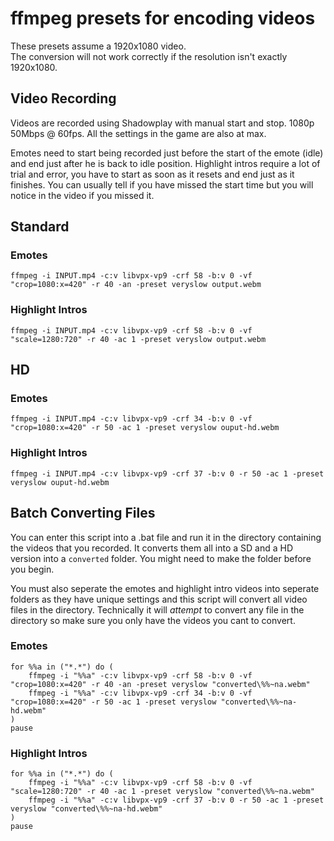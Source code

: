 # ffmpeg presets for encoding videos

These presets assume a 1920x1080 video.  
The conversion will not work correctly if the resolution isn't exactly 1920x1080.

## Video Recording
Videos are recorded using Shadowplay with manual start and stop. 1080p 50Mbps @ 60fps.
All the settings in the game are also at max.  

Emotes need to start being recorded just before the start of the emote (idle) and end just after he is back to idle position.
Highlight intros require a lot of trial and error, you have to start as soon as it resets and end just as it finishes. You can usually tell if you have missed the start time but you will notice in the video if you missed it.

## Standard
### Emotes
```
ffmpeg -i INPUT.mp4 -c:v libvpx-vp9 -crf 58 -b:v 0 -vf "crop=1080:x=420" -r 40 -an -preset veryslow output.webm
```
### Highlight Intros
```
ffmpeg -i INPUT.mp4 -c:v libvpx-vp9 -crf 58 -b:v 0 -vf "scale=1280:720" -r 40 -ac 1 -preset veryslow output.webm
```

## HD
### Emotes
```
ffmpeg -i INPUT.mp4 -c:v libvpx-vp9 -crf 34 -b:v 0 -vf "crop=1080:x=420" -r 50 -ac 1 -preset veryslow ouput-hd.webm
```
### Highlight Intros
```
ffmpeg -i INPUT.mp4 -c:v libvpx-vp9 -crf 37 -b:v 0 -r 50 -ac 1 -preset veryslow ouput-hd.webm
```


## Batch Converting Files
You can enter this script into a .bat file and run it in the directory containing the videos that you recorded. It converts them all into a SD and a HD version into a `converted` folder. You might need to make the folder before you begin.

You must also seperate the emotes and highlight intro videos into seperate folders as they have unique settings and this script will convert all video files in the directory. Technically it will *attempt* to convert any file in the directory so make sure you only have the videos you cant to convert.

### Emotes
```
for %%a in ("*.*") do (
	ffmpeg -i "%%a" -c:v libvpx-vp9 -crf 58 -b:v 0 -vf "crop=1080:x=420" -r 40 -an -preset veryslow "converted\%%~na.webm"
	ffmpeg -i "%%a" -c:v libvpx-vp9 -crf 34 -b:v 0 -vf "crop=1080:x=420" -r 50 -ac 1 -preset veryslow "converted\%%~na-hd.webm"
)
pause
```

### Highlight Intros
```
for %%a in ("*.*") do (
	ffmpeg -i "%%a" -c:v libvpx-vp9 -crf 58 -b:v 0 -vf "scale=1280:720" -r 40 -ac 1 -preset veryslow "converted\%%~na.webm"
	ffmpeg -i "%%a" -c:v libvpx-vp9 -crf 37 -b:v 0 -r 50 -ac 1 -preset veryslow "converted\%%~na-hd.webm"
)
pause
```
